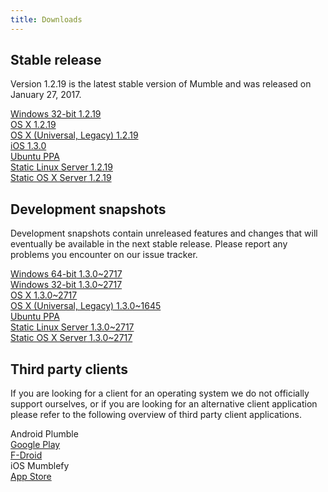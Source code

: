 ```yaml
---
title: Downloads
---
```


## Stable release

Version 1.2.19 is the latest stable version of Mumble and was released on January 27, 2017.

<div class="download-box-container">

<div class="download-box">
    <a href="#">
        <span class="os os-windows" aria-hidden="true"></span>
        <span class="os-name">Windows 32-bit</span>
        1.2.19
    </a>
</div>

<div class="download-box">
    <a href="#">
        <span class="os os-mac" aria-hidden="true"></span>
        <span class="os-name">OS X</span>
        1.2.19
    </a>
</div>

<div class="download-box">
    <a href="#">
        <span class="os os-mac" aria-hidden="true"></span>
        <span class="os-name">OS X (Universal, Legacy)</span>
        1.2.19
    </a>
</div>

<div class="download-box">
    <a href="#">
        <span class="os os-ios" aria-hidden="true"></span>
        <span class="os-name">iOS</span>
        1.3.0
    </a>
</div>

<div class="download-box">
    <a href="#">
        <span class="os os-linux" aria-hidden="true"></span>
        <span class="os-name">Ubuntu</span>
        PPA
    </a>
</div>

<div class="download-box">
    <a href="#">
        <span class="os os-linux" aria-hidden="true"></span>
        <span class="os-name">Static Linux Server</span>
        1.2.19
    </a>
</div>

<div class="download-box">
    <a href="#">
        <span class="os os-mac" aria-hidden="true"></span>
        <span class="os-name">Static OS X Server</span>
        1.2.19
    </a>
</div>

</div>

## Development snapshots

Development snapshots contain unreleased features and changes that will eventually be available in the next stable release. Please report any problems you encounter on our issue tracker.

<div class="download-box-container">

<div class="download-box">
    <a href="#">
        <span class="os os-windows" aria-hidden="true"></span>
        <span class="os-name">Windows 64-bit</span>
        1.3.0~2717
    </a>
</div>

<div class="download-box">
    <a href="#">
        <span class="os os-windows" aria-hidden="true"></span>
        <span class="os-name">Windows 32-bit</span>
        1.3.0~2717
    </a>
</div>

<div class="download-box">
    <a href="#">
        <span class="os os-mac" aria-hidden="true"></span>
        <span class="os-name">OS X</span>
        1.3.0~2717
    </a>
</div>

<div class="download-box">
    <a href="#">
        <span class="os os-mac" aria-hidden="true"></span>
        <span class="os-name">OS X (Universal, Legacy)</span>
        1.3.0~1645
    </a>
</div>

<div class="download-box">
    <a href="#">
        <span class="os os-linux" aria-hidden="true"></span>
        <span class="os-name">Ubuntu</span>
        PPA
    </a>
</div>

<div class="download-box">
    <a href="#">
        <span class="os os-linux" aria-hidden="true"></span>
        <span class="os-name">Static Linux Server</span>
        1.3.0~2717
    </a>
</div>

<div class="download-box">
    <a href="#">
        <span class="os os-mac" aria-hidden="true"></span>
        <span class="os-name">Static OS X Server</span>
        1.3.0~2717
    </a>
</div>

</div>


## Third party clients

If you are looking for a client for an operating system we do not officially support ourselves, or if you are looking for an alternative client application please refer to the following overview of third party client applications.

<div class="download-box-container">

<div class="download-box">
    <span class="os os-android" aria-hidden="true"></span>
    <span class="os-name">Android</span>
    Plumble<br />
    <a href="#">Google Play</a><br />
    <a href="#">F-Droid</a>
</div>

<div class="download-box">
    <span class="os os-ios" aria-hidden="true"></span>
    <span class="os-name">iOS</span>
    Mumblefy<br />
    <a href="#">App Store</a>
</div>

</div>
